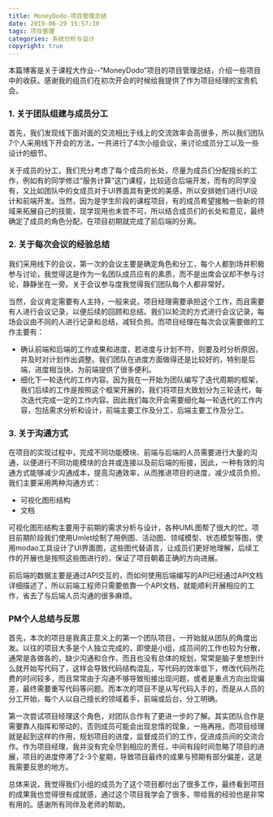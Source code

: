 ```yaml
---
title: MoneyDodo-项目管理总结
date: 2019-06-29 15:57:10
tags: 项目管理
categories: 系统分析与设计
copyright: true
---
```


本篇博客是关于课程大作业--“MoneyDodo”项目的项目管理总结，介绍一些项目中的收获。感谢我的组员们在初次开会的时候给我提供了作为项目经理的宝贵机会。


### 1. 关于团队组建与成员分工

首先，我们发现线下面对面的交流相比于线上的交流效率会高很多，所以我们团队7个人采用线下开会的方法，一共进行了4次小组会议，来讨论成员分工以及一些设计的细节。

关于成员的分工，我们充分考虑了每个成员的长处，尽量为成员们分配擅长的工作，例如有的同学修过“服务计算”这门课程，比较适合后端开发，而有的同学没有，又比如团队中的女成员对于UI界面具有更优的美感，所以安排她们进行UI设计和前端开发。当然，因为是学生阶段的课程项目，有的成员希望接触一些新的领域来拓展自己的技能，现学现用也未尝不可，所以结合成员们的长处和意见，最终确定了成员的角色分配，在项目初期就完成了前后端的分离。



### 2. 关于每次会议的经验总结

我们采用线下的会议，第一次的会议主要是确定角色和分工，每个人都到场并积极参与讨论，我觉得这是作为一名团队成员应有的素质，而不是出席会议却不参与讨论，静静坐在一旁。关于会议参与度我觉得我们团队每个人都非常好。


当然，会议肯定需要有人主持，一般来说，项目经理需要承担这个工作，而且需要有人进行会议记录，以便后续的回顾和总结。我们以轮流的方式进行会议记录，每场会议由不同的人进行记录和总结，减轻负担。而项目经理在每次会议需要做的工作主要有：
- 确认前端和后端的工作成果和进度，若进度与计划不符，则要及时分析原因，并及时对计划作出调整。我们团队在进度方面做得还是比较好的，特别是后端，进度相当快，为前端提供了很多便利。
- 细化下一轮迭代的工作内容。因为我在一开始为团队编写了迭代周期的框架，我们后续的工作是按照这个框架开展的，我们将项目大致划分为三轮迭代，每次迭代完成一定的工作内容。因此我们每次开会需要细化每一轮迭代的工作内容，包括需求分析和设计，前端主要工作及分工，后端主要工作及分工。


### 3. 关于沟通方式

在项目的实现过程中，完成不同功能模块、前端与后端的人员需要进行大量的沟通，以便进行不同功能模块的合并或连接以及前后端的衔接，因此，一种有效的沟通方式能够减少沟通成本，提高沟通效率，从而推进项目的进度，减少成员负担。我们主要采用两种沟通方式：
- 可视化图形结构
- 文档

可视化图形结构主要用于前期的需求分析与设计，各种UML图帮了很大的忙。项目前期阶段我们使用Umlet绘制了用例图、活动图、领域模型、状态模型等图，使用modao工具设计了UI界面图，这些图代替语言，让成员们更好地理解，后续工作的开展也是按照这些图进行的，保证了项目朝着正确的方向进展。

前后端的数据主要是通过API交互的，而如何使用后端编写的API已经通过API文档详细描述了，所以前端工程师只需要依靠一个API文档，就能顺利开展相应的工作，省去了与后端人员沟通的很多麻烦。


### PM个人总结与反思


首先，本次的项目是我真正意义上的第一个团队项目，一开始就从团队的角度出发。以往的项目大多是个人独立完成的，即使是小组，成员间的工作也较为分散，通常是各做各的，缺少沟通和合作，而且也没有总体的规划，常常是脑子里想到什么就开始写代码了，这样会导致代码结构混乱，写代码的效率低下，修改代码所花费的时间较多，而且常常由于沟通不够导致衔接出现问题，或者是重点方向出现偏差，最终需要重写代码等问题。而本次的项目不是从写代码入手的，而是从人员的分工开始，每个人以自己擅长的领域着手，前端或后台，分工明确。

第一次尝试项目经理这个角色，对团队合作有了更进一步的了解。其实团队合作是需要靠人指挥和带动的，否则成员可能会出现怠惰的现象，一拖再拖，而项目经理就是起到这样的作用，规划项目的进度，监督成员们的工作，促进成员间的交流合作。作为项目经理，我并没有完全尽到相应的责任，中间有段时间忽略了项目的进展，项目的进度停滞了2-3个星期，导致项目最终的成果与预期有部分偏差，这是我需要反思的地方。


总体来说，我觉得我们小组的成员为了这个项目都付出了很多工作，最终看到项目的成果我也觉得很有成就感，通过这个项目我学会了很多，带给我的经验也是非常有用的。感谢所有同伴及老师的帮助。

